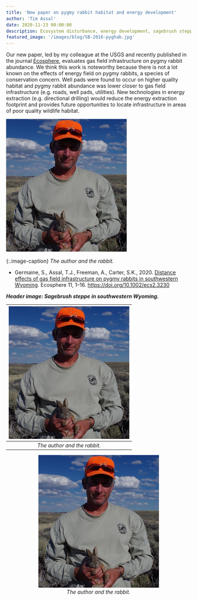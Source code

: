 ```yaml
---
title: 'New paper on pygmy rabbit habitat and energy development'
author: 'Tim Assal'
date: 2020-11-23 00:00:00
description: Ecosystem disturbance, energy development, sagebrush steppe, science communication 
featured_image: '/images/blog/SB-2016-pyghab.jpg'
---
```


Our new paper, led by my colleague at the USGS and recently published in the journal [Ecosphere](https://esajournals.onlinelibrary.wiley.com/doi/10.1002/ecs2.3230), evaluates gas field infrastructure on pygmy rabbit abundance.  We think this work is noteworthy because there is not a lot known on the effects of energy field on pygmy rabbits, a species of conservation concern.  Well pads were found to occur on higher quality habitat and pygmy rabbit abundance was lower closer to gas field infrastructure (e.g. roads, well pads, utilities). New technologies in energy extraction (e.g. directional drilling) would reduce the energy extraction footprint and provides future opportunities to locate infrastructure in areas of poor quality wildlife habitat.

![](/images/blog/steve-pygrab.jpg)

{:.image-caption}
*The author and the rabbit.*

*  Germaine, S., Assal, T.J., Freeman, A., Carter, S.K., 2020. [Distance effects of gas field infrastructure on pygmy rabbits in southwestern Wyoming](https://esajournals.onlinelibrary.wiley.com/doi/10.1002/ecs2.3230). Ecosphere 11, 1–16. https://doi.org/10.1002/ecs2.3230

***Header image: Sagebrush steppe in southwestern Wyoming.***

| ![space-1.jpg](/images/blog/steve-pygrab.jpg) | 
|:--:| 
| *The author and the rabbit.* |

<p align="center">
  <img alt="steve-pygrab" src="/images/blog/steve-pygrab.jpg">
  <br>
    <em>The author and the rabbit.</em>
</p>
